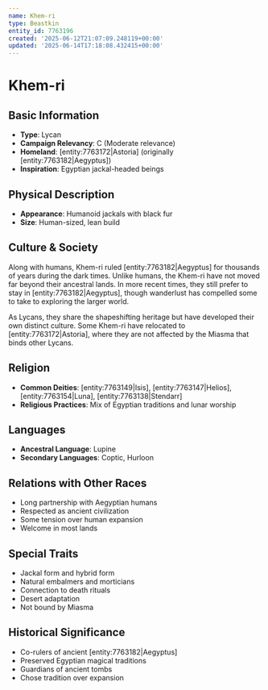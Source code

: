 ```yaml
---
name: Khem-ri
type: Beastkin
entity_id: 7763196
created: '2025-06-12T21:07:09.248119+00:00'
updated: '2025-06-14T17:18:08.432415+00:00'
---
```


# Khem-ri

## Basic Information
- **Type**: Lycan
- **Campaign Relevancy**: C (Moderate relevance)
- **Homeland**: [entity:7763172|Astoria] (originally [entity:7763182|Aegyptus])
- **Inspiration**: Egyptian jackal-headed beings

## Physical Description
- **Appearance**: Humanoid jackals with black fur
- **Size**: Human-sized, lean build

## Culture & Society
Along with humans, Khem-ri ruled [entity:7763182|Aegyptus] for thousands of years during the dark times. Unlike humans, the Khem-ri have not moved far beyond their ancestral lands. In more recent times, they still prefer to stay in [entity:7763182|Aegyptus], though wanderlust has compelled some to take to exploring the larger world.

As Lycans, they share the shapeshifting heritage but have developed their own distinct culture. Some Khem-ri have relocated to [entity:7763172|Astoria], where they are not affected by the Miasma that binds other Lycans.

## Religion
- **Common Deities**: [entity:7763149|Isis], [entity:7763147|Helios], [entity:7763154|Luna], [entity:7763138|Stendarr]
- **Religious Practices**: Mix of Egyptian traditions and lunar worship

## Languages
- **Ancestral Language**: Lupine
- **Secondary Languages**: Coptic, Hurloon

## Relations with Other Races
- Long partnership with Aegyptian humans
- Respected as ancient civilization
- Some tension over human expansion
- Welcome in most lands

## Special Traits
- Jackal form and hybrid form
- Natural embalmers and morticians
- Connection to death rituals
- Desert adaptation
- Not bound by Miasma

## Historical Significance
- Co-rulers of ancient [entity:7763182|Aegyptus]
- Preserved Egyptian magical traditions
- Guardians of ancient tombs
- Chose tradition over expansion